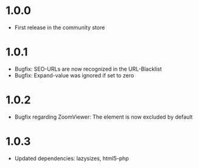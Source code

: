 # 1.0.0
- First release in the community store

# 1.0.1
- Bugfix: SEO-URLs are now recognized in the URL-Blacklist
- Bugfix: Expand-value was ignored if set to zero

# 1.0.2
- Bugfix regarding ZoomViewer: The element is now excluded by default

# 1.0.3
- Updated dependencies: lazysizes, html5-php